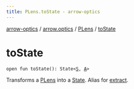 ```yaml
---
title: PLens.toState - arrow-optics
---
```


[arrow-optics](../../index.html) / [arrow.optics](../index.html) / [PLens](index.html) / [toState](./to-state.html)

# toState

`open fun toState(): State<`[`S`](index.html#S)`, `[`A`](index.html#A)`>`

Transforms a [PLens](index.html) into a [State](#).
Alias for [extract](extract.html).


